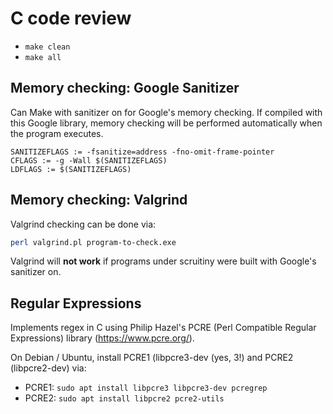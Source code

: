 # C code review

- `make clean`
- `make all`

## Memory checking: Google Sanitizer

Can Make with sanitizer on for Google's memory checking. If compiled with
this Google library, memory checking will be performed automatically when
the program executes.

```make
SANITIZEFLAGS := -fsanitize=address -fno-omit-frame-pointer
CFLAGS := -g -Wall $(SANITIZEFLAGS)
LDFLAGS := $(SANITIZEFLAGS)
```

## Memory checking: Valgrind

Valgrind checking can be done via:

```bash
perl valgrind.pl program-to-check.exe
```

Valgrind will **not work** if programs under scruitiny were built with Google's
sanitizer on.

## Regular Expressions

Implements regex in C using Philip Hazel's PCRE (Perl Compatible Regular Expressions) library (<https://www.pcre.org/>).

On Debian / Ubuntu, install PCRE1 (libpcre3-dev (yes, 3!) and PCRE2 (libpcre2-dev) via:

- PCRE1: `sudo apt install libpcre3 libpcre3-dev pcregrep `
- PCRE2: `sudo apt install libpcre2 pcre2-utils`


